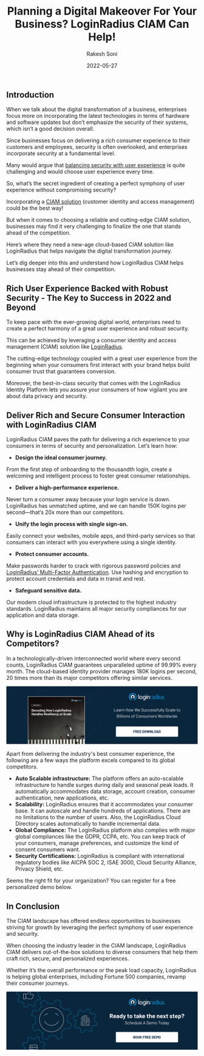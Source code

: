 ﻿---
title: "Planning a Digital Makeover For Your Business? LoginRadius CIAM Can Help!"
date: "2022-05-27"
coverImage: "business-ciam.jpg"
tags: ["ciam", "user experience", "sso", "compliance"]
author: "Rakesh Soni"
description: "Incorporating a CIAM solution could be the best way to overcome security and challenges related to customer experience. Learn how LoginRadius can help businesses navigate their digital transformation journey and scale growth."
metatitle: "Why is LoginRadius the Best Choice for Your CIAM Needs?"
metadescription: "With LoginRadius CIAM, enterprises can ensure a perfect symphony of security, user experience, and compliance. Read this blog to know more."
---

## Introduction

When we talk about the digital transformation of a business, enterprises focus more on incorporating the latest technologies in terms of hardware and software updates but don’t emphasize the security of their systems, which isn’t a good decision overall. 

Since businesses focus on delivering a rich consumer experience to their customers and employees, security is often overlooked, and enterprises incorporate security at a fundamental level. 

Many would argue that [balancing security with user experience](https://www.loginradius.com/blog/identity/balancing-security-cx/) is quite challenging and would choose user experience every time. 

So, what’s the secret ingredient of creating a perfect symphony of user experience without compromising security?

Incorporating a [CIAM solution](https://www.loginradius.com/blog/identity/customer-identity-and-access-management/#:~:text=CIAM%20enables%20businesses%20to%20enable,3.)  (customer identity and access management) could be the best way! 

But when it comes to choosing a reliable and cutting-edge CIAM solution, businesses may find it very challenging to finalize the one that stands ahead of the competition. 

Here’s where they need a new-age cloud-based CIAM solution like LoginRadius that helps navigate the digital transformation journey. 

Let’s dig deeper into this and understand how LoginRadius CIAM helps businesses stay ahead of their competition. 


## Rich User Experience Backed with Robust Security - The Key to Success in 2022 and Beyond

To keep pace with the ever-growing digital world, enterprises need to create a perfect harmony of a great user experience and robust security.

This can be achieved by leveraging a consumer identity and access management (CIAM) solution like [LoginRadius](https://www.loginradius.com/).

The cutting-edge technology coupled with a great user experience from the beginning when your consumers first interact with your brand helps build consumer trust that guarantees conversion.

Moreover, the best-in-class security that comes with the LoginRadius Identity Platform lets you assure your consumers of how vigilant you are about data privacy and security.


## Deliver Rich and Secure Consumer Interaction with LoginRadius CIAM 

LoginRadius CIAM paves the path for delivering a rich experience to your consumers in terms of security and personalization. Let’s learn how:



* **Design the ideal consumer journey.**

From the first step of onboarding to the thousandth login, create a welcoming and intelligent process to foster great consumer relationships.



* **Deliver a high-performance experience.**

Never turn a consumer away because your login service is down. LoginRadius has unmatched uptime, and we can handle 150K logins per second—that’s 20x more than our competitors.



* **Unify the login process with single sign-on.**

Easily connect your websites, mobile apps, and third-party services so that consumers can interact with you everywhere using a single identity.



* **Protect consumer accounts.**

Make passwords harder to crack with rigorous password policies and [LoginRadius’ Multi-Factor Authentication](https://www.loginradius.com/multi-factor-authentication/). Use hashing and encryption to protect account credentials and data in transit and rest.

* **Safeguard sensitive data.**

Our modern cloud infrastructure is protected to the highest industry standards. LoginRadius maintains all major security compliances for our application and data storage.

## Why is LoginRadius CIAM Ahead of its Competitors? 

In a technologically-driven interconnected world where every second counts, LoginRadius CIAM guarantees unparalleled uptime of 99.99% every month. The cloud-based identity provider manages 180K logins per second, 20 times more than its major competitors offering similar services. 

[![WP-decoding-resiliance](WP-decoding-resiliance.png)](https://www.loginradius.com/scalability/)

Apart from delivering the industry's best consumer experience, the following are a few ways the platform excels compared to its global competitors.


* **Auto Scalable infrastructure:** The platform offers an auto-scalable infrastructure to handle surges during daily and seasonal peak loads. It automatically accommodates data storage, account creation, consumer authentication, new applications, etc.
* **Scalability:** LoginRadius ensures that it accommodates your consumer base. It can autoscale and handle hundreds of applications. There are no limitations to the number of users. Also, the LoginRadius Cloud Directory scales automatically to handle incremental data.
* **Global Compliance:** The LoginRadius platform also complies with major global compliances like the GDPR, CCPA, etc. You can keep track of your consumers, manage preferences, and customize the kind of consent consumers want. 
* **Security Certifications:** LoginRadius is compliant with international regulatory bodies like AICPA SOC 2, ISAE 3000, Cloud Security Alliance, Privacy Shield, etc.

Seems the right fit for your organization? You can register for a free personalized demo below. 


## In Conclusion 

The CIAM landscape has offered endless opportunities to businesses striving for growth by leveraging the perfect symphony of user experience and security. 

When choosing the industry leader in the CIAM landscape, LoginRadius CIAM delivers out-of-the-box solutions to diverse consumers that help them craft rich, secure, and personalized experiences. 

Whether it’s the overall performance or the peak load capacity, LoginRadius is helping global enterprises, including Fortune 500 companies, revamp their consumer journeys. 


[![book-a-demo-loginradius](../../assets/book-a-demo-loginradius.png)](https://www.loginradius.com/contact-us?utm_source=blog&utm_medium=web&utm_campaign=transform-business-with-loginradius-ciam)
